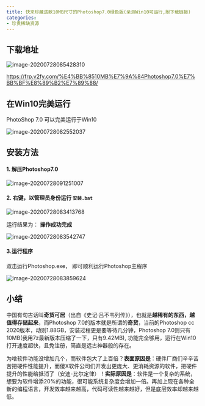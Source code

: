 ```yaml
---
title: 快来珍藏这款10MB尺寸的Photoshop7.0绿色版(亲测Win10可运行,附下载链接)
categories:
- 珍贵稀缺资源
---
```




## 下载地址



![image-20200728085428310](https://cdn.fangyuanxiaozhan.com/assets/1694224893657ewhJHJDe.png)


https://frp.v2fy.com/%E4%BB%8510MB%E7%9A%84Photoshop7.0%E7%BB%BF%E8%89%B2%E7%89%88/



## 在Win10完美运行



PhotoShop 7.0 可以完美运行于Win10

![image-20200728082552037](https://cdn.fangyuanxiaozhan.com/assets/1694224895546YKbCHwMj.png)



## 安装方法

#### 1. 解压Photoshop7.0



![image-20200728091251007](https://cdn.fangyuanxiaozhan.com/assets/16942248965438ceFtTJs.png)

#### 2. 右键，以管理员身份运行 `安装.bat`



![image-20200728083413768](https://cdn.fangyuanxiaozhan.com/assets/1694224897876swQpS37b.png)



运行结果为： **操作成功完成**

![image-20200728083542747](https://cdn.fangyuanxiaozhan.com/assets/169422489888043F6yskP.png)

####  3.运行程序

双击运行Photoshop.exe， 即可顺利运行Photoshop主程序



![image-20200728083859624](https://cdn.fangyuanxiaozhan.com/assets/1694224900408yF4x15eW.png)



## 小结



中国有句古话叫**奇货可居**（出自《史记·吕不韦列传》），也就是**越稀有的东西，越值得存储起来**，而Photoshop 7.0的版本就是所谓的**奇货**，当前的Photoshop cc 2020版本，动则1.88GB，安装过程更是要等待几分钟，Photoshop 7.0则只有10MB(我用7z最新版本压缩了一下，只有9.42MB), 功能完全够用，运行在Win10打开速度超快，且免注册，简直是远古神器般的存在。





为啥软件功能没增加几个，而软件包大了上百倍？**表面原因是**：硬件厂商们辛辛苦苦把硬件性能提升，而傻X软件公司们开发出更庞大、更消耗资源的软件，把硬件提升的性能给抵消了（安迪-比尔定律）！**实际原因是**：软件是一个复杂的系统，想要为软件增添20%的功能，很可能系统复杂度会增加一倍。再加上现在各种全新的编程语言，开发效率越来越高，代码可读性越来越好，但是底层效率却越来越低。